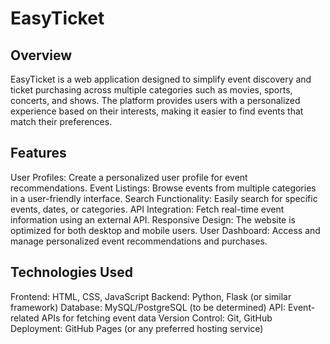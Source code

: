 # EasyTicket
## Overview
EasyTicket is a web application designed to simplify event discovery and ticket purchasing across multiple categories such as movies, sports, concerts, and shows. The platform provides users with a personalized experience based on their interests, making it easier to find events that match their preferences.

## Features
User Profiles: Create a personalized user profile for event recommendations.
Event Listings: Browse events from multiple categories in a user-friendly interface.
Search Functionality: Easily search for specific events, dates, or categories.
API Integration: Fetch real-time event information using an external API.
Responsive Design: The website is optimized for both desktop and mobile users.
User Dashboard: Access and manage personalized event recommendations and purchases.
## Technologies Used
Frontend: HTML, CSS, JavaScript
Backend: Python, Flask (or similar framework)
Database: MySQL/PostgreSQL (to be determined)
API: Event-related APIs for fetching event data
Version Control: Git, GitHub
Deployment: GitHub Pages (or any preferred hosting service)
